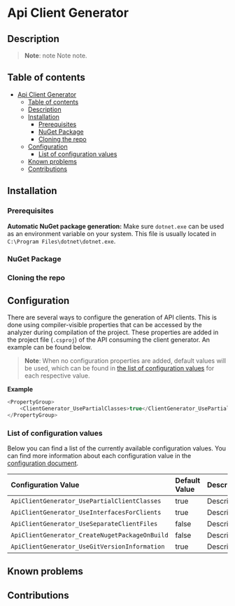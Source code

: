 # Api Client Generator 

## Description

> **Note**: note
> Note note.

## Table of contents

- [Api Client Generator](#Api-Client-Generator)
  - [Table of contents](#Table-of-contents)
  - [Description](#Description)
  - [Installation](#Installation)
    - [Prerequisites](#Prerequisites)
    - [NuGet Package](#NuGet-Package)
    - [Cloning the repo](#Cloning-the-repo)
  - [Configuration](#Configuration)
    - [List of configuration values](#List-of-configuration-values)
  - [Known problems](#Known-problems)
  - [Contributions](#Contributions)


## Installation

### Prerequisites

**Automatic NuGet package generation:**
Make sure `dotnet.exe` can be used as an environment variable on your system. This file is usually located in `C:\Program Files\dotnet\dotnet.exe`.

### NuGet Package

### Cloning the repo

## Configuration
There are several ways to configure the generation of API clients. This is done using compiler-visible properties that can be accessed by the analyzer during compilation of the project. These properties are added in the project file (`.csproj`) of the API consuming the client generator. An example can be found below.
> **Note**: When no configuration properties are added, default values will be used, which can be found in [the list of configuration values](#List-of-configuration-values) for each respective value.
> 
**Example**

```csharp
<PropertyGroup>
	<ClientGenerator_UsePartialClasses>true</ClientGenerator_UsePartialClasses>
</PropertyGroup>
```

### List of configuration values 
Below you can find a list of the currently available configuration values. You can find more information about each configuration value in the [configuration document](docs/configuration.md).

| Configuration Value | Default Value |      Description
|:----------|:-------------|:-
| `ApiClientGenerator_UsePartialClientClasses` | true | Description 
| `ApiClientGenerator_UseInterfacesForClients` | true | Description 
| `ApiClientGenerator_UseSeparateClientFiles` | false | Description 
| `ApiClientGenerator_CreateNugetPackageOnBuild` | false | Description 
| `ApiClientGenerator_UseGitVersionInformation` |true | Description 

## Known problems

## Contributions